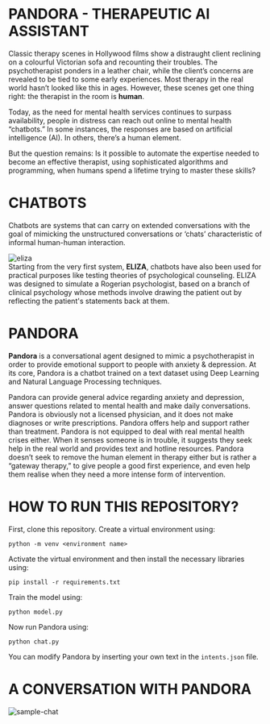 # PANDORA - THERAPEUTIC AI ASSISTANT
Classic therapy scenes in Hollywood films show a distraught client reclining on a colourful Victorian sofa and recounting their troubles. The psychotherapist ponders in a leather chair, while the client’s concerns are revealed to be tied to some early experiences. Most therapy in the real world hasn’t looked like this in ages. However, these scenes get one thing right: the therapist in the room is **human**. <br>

Today, as the need for mental health services continues to surpass availability, people in distress can reach out online to mental health “chatbots.” In some instances, the responses are based on artificial intelligence (AI). In others, there’s a human element.

But the question remains: Is it possible to automate the expertise needed to become an effective therapist, using sophisticated algorithms and programming, when humans spend a lifetime trying to master these skills?

# CHATBOTS
Chatbots are systems that can carry on extended conversations with the goal of mimicking the unstructured conversations or ‘chats’ characteristic of informal human-human interaction.

![eliza](https://user-images.githubusercontent.com/92647313/161245945-2314570e-6c7a-4ab2-98aa-98129529c669.png) <br>
Starting from the very first system, **ELIZA**, chatbots have also been used for practical purposes like testing theories of psychological counseling. ELIZA was designed to simulate a Rogerian psychologist, based on a branch of clinical psychology whose methods involve drawing the patient out by reflecting the patient's statements back at them.

# PANDORA
**Pandora** is a conversational agent designed to mimic a psychotherapist in order to provide emotional support to people with anxiety & depression.
At its core, Pandora is a chatbot trained on a text dataset using Deep Learning and Natural Language Processing techniques. 

Pandora can provide general advice regarding anxiety and depression, answer questions related to mental health and make daily conversations. Pandora is obviously not a licensed physician, and it does not make diagnoses or write prescriptions. Pandora offers help and support rather than treatment. Pandora is not equipped to deal with real mental health crises either. When it senses someone is in trouble, it suggests they seek help in the real world and provides text and hotline resources. Pandora doesn’t seek to remove the human element in therapy either but is rather a “gateway therapy,” to give people a good first experience, and even help them realise when they need a more intense form of intervention.

# HOW TO RUN THIS REPOSITORY?
First, clone this repository. 
Create a virtual environment using:
```
python -m venv <environment name>
```
Activate the virtual environment and then install the necessary libraries using:
```
pip install -r requirements.txt
```
Train the model using:
```
python model.py
```
Now run Pandora using:
```
python chat.py
```

You can modify Pandora by inserting your own text in the `intents.json` file.

# A CONVERSATION WITH PANDORA
![sample-chat](https://user-images.githubusercontent.com/92647313/161245842-93846e15-1fb7-4a5f-b863-83588858fddf.png)
 


